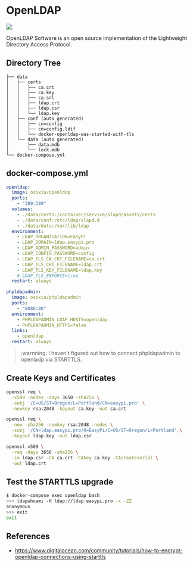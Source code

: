 OpenLDAP
========

[![](https://www.openldap.org/images/headers/LDAPworm.gif)](https://www.openldap.org/)

OpenLDAP Software is an open source implementation of the Lightweight Directory Access Protocol.

## Directory Tree

```
├── data
│   ├── certs
│   │   ├── ca.crt
│   │   ├── ca.key
│   │   ├── ca.srl
│   │   ├── ldap.crt
│   │   ├── ldap.csr
│   │   └── ldap.key
│   ├── conf (auto generated)
│   │   ├── cn=config
│   │   ├── cn=config.ldif
│   │   └── docker-openldap-was-started-with-tls
│   └── data (auto generated)
│       ├── data.mdb
│       └── lock.mdb
└── docker-compose.yml
```

## docker-compose.yml

```yaml
openldap:
  image: osixia/openldap
  ports:
    - "389:389"
  volumes:
    - ./data/certs:/container/service/slapd/assets/certs
    - ./data/conf:/etc/ldap/slapd.d
    - ./data/data:/var/lib/ldap
  environment:
    - LDAP_ORGANISATION=EasyPi
    - LDAP_DOMAIN=ldap.easypi.pro
    - LDAP_ADMIN_PASSWORD=admin
    - LDAP_CONFIG_PASSWORD=config
    - LDAP_TLS_CA_CRT_FILENAME=ca.crt
    - LDAP_TLS_CRT_FILENAME=ldap.crt
    - LDAP_TLS_KEY_FILENAME=ldap.key
    # LDAP_TLS_ENFORCE=true
  restart: always

phpldapadmin:
  image: osixia/phpldapadmin
  ports:
    - "8080:80"
  environment:
    - PHPLDAPADMIN_LDAP_HOSTS=openldap
    - PHPLDAPADMIN_HTTPS=false
  links:
    - openldap
  restart: always
```

> :warnning: I haven't figured out how to connect phpldapadmin to openladp via STARTTLS.

## Create Keys and Certificates

```bash
openssl req \
  -x509 -nodes -days 3650 -sha256 \
  -subj '/C=US/ST=Oregon/L=Portland/CN=easypi.pro' \
  -newkey rsa:2048 -keyout ca.key -out ca.crt

openssl req \
  -new -sha256 -newkey rsa:2048 -nodes \
  -subj '/CN=ldap.easypi.pro/O=EasyPi/C=US/ST=Oregon/L=Portland' \
  -keyout ldap.key -out ldap.csr

openssl x509 \
  -req -days 3650 -sha256 \
  -in ldap.csr -CA ca.crt -CAkey ca.key -CAcreateserial \
  -out ldap.crt
```

## Test the STARTTLS upgrade

```bash
$ docker-compose exec openldap bash
>>> ldapwhoami -H ldap://ldap.easypi.pro -x -ZZ
anonymous
>>> exit
exit
```

## References

- https://www.digitalocean.com/community/tutorials/how-to-encrypt-openldap-connections-using-starttls

